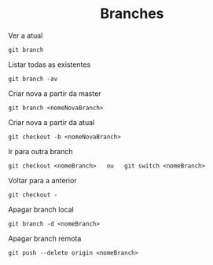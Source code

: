 <h1 align="center">Branches</h1>

Ver a atual

```
git branch
```
Listar todas as existentes

```
git branch -av
```
Criar nova a partir da master

```
git branch <nomeNovaBranch>
```
Criar nova a partir da atual

```
git checkout -b <nomeNovaBranch>
```
Ir para outra branch

```
git checkout <nomeBranch>   ou   git switch <nomeBranch>
```
Voltar para a anterior

```
git checkout -
```
Apagar branch local

```
git branch -d <nomeBranch>
```
Apagar branch remota

```
git push --delete origin <nomeBranch>
```
